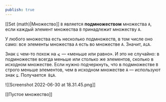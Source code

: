 ```yaml
---
publish: true
---
```


[[Set (math)|Множество]] `B` является **подмножеством** множества `A`, если каждый элемент множества `B` принадлежит множеству `A`.

У любого множества есть несколько подмножеств, в том числе оно само: все элементы множества `A` есть во множестве `A`. Значит, `A⊆A`.

Знак `⊆` чем-то похож на `⩽` — «меньше или равно». И это не случайно: в подмножестве всегда меньше или столько же элементов, сколько в исходном множестве.
Если нужно подчеркнуть, что в подмножестве `B` строго меньше элементов, чем в исходном множестве `A` — используют знак `⊊`. Получается` B⊊A`.

![[Screenshot 2022-06-30 at 18.31.45.png]]

[[Пустое множество]]